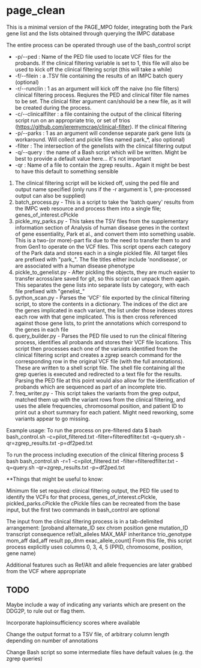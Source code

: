 # page_clean

This is a minimal version of the PAGE_MPO folder, integrating both the Park gene list and the lists obtained through querying the IMPC database

The entire process can be operated through use of the bash_control script

* -p/--ped : Name of the PED file used to locate VCF files for the probands. If the clinical filtering variable is set to 1, this file will also be used to kick off the clinical filtering script (this will take a while)
* -f/--filein : a .TSV file containing the results of an IMPC batch query (optional)
* -r/--runclin : 1 as an argument will kick off the naive (no file filters) clinical filtering process. Reqiures the PED and clinical filter file names to be set. The clinical filter argument can/should be a new file, as it will be created during the process.
* -c/--clinicalfilter : a file containing the output of the clinical filtering script run on an appropriate trio, or set of trios (https://github.com/jeremymcrae/clinical-filter). If the clinical filtering 
* -p/--parks : 1 as an argument will condense separate park gene lists (a workaround. Will collect and pickle files named park_*, also optional)
* -filter : The intersection of the genelists with the clinical filtering output
* -q/--query : the name of a Bash script which will be written. Might be best to provide a default value here... it's not important
* -qr : Name of a file to contain the zgrep results.. Again it might be best to have this default to something sensible


1. The clinical filtering script will be kicked off, using the ped file and output name specified (only runs if the -r argument is 1, pre-processed output can also be supplied)
2. batch_process.py - This is a script to take the 'batch query' results from the IMPC web resource and process them into a single file; genes_of_interest.cPickle
2. pickle_my_parks.py - This takes the TSV files from the supplementary information section of Analysis of human disease genes in the context of gene essentiality, Park et al., and convert them into something usable. This is a two-(or more)-part fix due to the need to transfer them to and from Gen1 to operate on the VCF files. This script opens each category of the Park data and stores each in a single pickled file. All target files are prefixed with "park_". The file titles either include 'nondisease', or are associated with a human disease phenotype
3. pickle_to_genelist.py - After pickling the objects, they are much easier to transfer across/are saved for git, so this script can unpack them again. This separates the gene lists into separate lists by category, with each file prefixed with "genelist_"
4. python_scan.py - Parses the 'VCF' file exported by the clinical filtering script, to store the contents in a dictionary. The indices of the dict are the genes implicated in each variant, the list under those indexes stores each row with that gene implicated. This is then cross referenced against those gene lists, to print the annotations which correspond to the genes in each file
5. query_builder.py - Parses the PED file used to run the clinical filtering process, identifies all probands and stores their VCF file locations. This script then processes each one of the variants identified from the clinical filtering script and creates a zgrep search command for the corresponding row in the original VCF file (with the full annotations). These are written to a shell script file.
The shell file containing all the grep queries is executed and redirected to a text file for the results. Parsing the PED file at this point would also allow for the identification of probands which are sequenced as part of an incomplete trio.
6. freq_writer.py - This script takes the variants from the grep output, matched them up with the variant rows from the clinical filtering, and uses the allele frequencies, chromosomal position, and patient ID to print out a short summary for each patient. Might need reworking, some variants appear to go missing.

Example usage:
To run the process on pre-filtered data
$ bash bash_control.sh -c=pilot_filtered.txt -filter=filteredfilter.txt -q=query.sh -qr=zgrep_results.txt -p=df2ped.txt

To run the process including execution of the clinical filtering process
$ bash bash_control.sh -r=1 -c=pilot_filtered.txt -filter=filteredfilter.txt -q=query.sh -qr=zgrep_results.txt -p=df2ped.txt

**Things that might be useful to know:

Minimum file set required: clinical filtering output, the PED file used to identify the VCFs for that process, genes_of_interest.cPickle, pickled_parks.cPickle
the cPickle files can be recreated from the base input, but the first two commands in bash_control are optional

The input from the clinical filtering process is in a tab-delimited arrangement: [proband	alternate_ID	sex	chrom	position	gene	mutation_ID	transcript	consequence	ref/alt_alleles	MAX_MAF	inheritance	trio_genotype	mom_aff	dad_aff	result	pp_dnm	exac_allele_count]
From this file, this script process explicitly uses columns 0, 3, 4, 5 (PPID, chromosome, position, gene name)

Additional features such as Ref/Alt and allele frequencies are later grabbed from the VCF where appropriate

## TODO
Maybe include a way of indicating any variants which are present on the DDG2P, to rule out or flag them. 

Incorporate haploinsufficiency scores where available

Change the output format to a TSV file, of arbitrary column length depending on number of annotations

Change Bash script so some intermediate files have default values (e.g. the zgrep queries)
